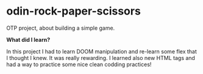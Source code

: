 # odin-rock-paper-scissors
OTP project, about building a simple game.

**What did I learn?**

In this project I had to learn DOOM manipulation and re-learn some flex that I thought I knew. It was really rewarding. I learned also new HTML tags and had a way to practice some nice clean codding practices! 